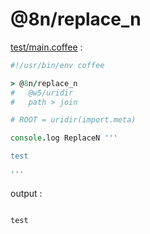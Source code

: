 [‼️]: ✏️README.mdt

# @8n/replace_n

[test/main.coffee](./test/main.coffee) :

```coffee
#!/usr/bin/env coffee

> @8n/replace_n
#   @w5/uridir
#   path > join

# ROOT = uridir(import.meta)

console.log ReplaceN '''

test

'''
```

output :

```

test
```
